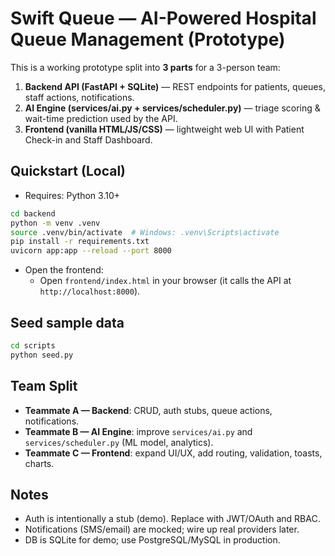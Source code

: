 
# Swift Queue — AI-Powered Hospital Queue Management (Prototype)

This is a working prototype split into **3 parts** for a 3-person team:

1) **Backend API (FastAPI + SQLite)** — REST endpoints for patients, queues, staff actions, notifications.
2) **AI Engine (services/ai.py + services/scheduler.py)** — triage scoring & wait-time prediction used by the API.
3) **Frontend (vanilla HTML/JS/CSS)** — lightweight web UI with Patient Check-in and Staff Dashboard.

## Quickstart (Local)
- Requires: Python 3.10+
```bash
cd backend
python -m venv .venv
source .venv/bin/activate  # Windows: .venv\Scripts\activate
pip install -r requirements.txt
uvicorn app:app --reload --port 8000
```
- Open the frontend:
  - Open `frontend/index.html` in your browser (it calls the API at `http://localhost:8000`).

## Seed sample data
```bash
cd scripts
python seed.py
```

## Team Split
- **Teammate A — Backend**: CRUD, auth stubs, queue actions, notifications.
- **Teammate B — AI Engine**: improve `services/ai.py` and `services/scheduler.py` (ML model, analytics).
- **Teammate C — Frontend**: expand UI/UX, add routing, validation, toasts, charts.

## Notes
- Auth is intentionally a stub (demo). Replace with JWT/OAuth and RBAC.
- Notifications (SMS/email) are mocked; wire up real providers later.
- DB is SQLite for demo; use PostgreSQL/MySQL in production.
